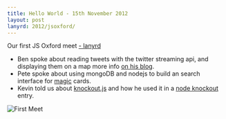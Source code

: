 ```yaml
---
title: Hello World - 15th November 2012
layout: post
lanyrd: 2012/jsoxford/
---
```


<p class="lead">Our first JS Oxford meet <a href="http://lanyrd.com/2012/jsoxford/">- lanyrd</a></p>


* Ben spoke about reading tweets with the twitter streaming api, and displaying them on a map more info [on his blog](http://benjaminbenben.com/2012/12/05/maptime).
* Pete spoke about using mongoDB and nodejs to build an search interface for [magic](http://www.wizards.com/Magic/TCG/Default.aspx) cards.
* Kevin told us about [knockout.js](http://knockoutjs.com/) and how he used it in a [node knockout](http://nodeknockout.com/) entry.


![First Meet](/img/helloworld.jpg)
